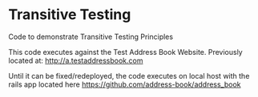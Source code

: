 # Transitive Testing

Code to demonstrate Transitive Testing Principles

This code executes against the Test Address Book Website.
Previously located at: http://a.testaddressbook.com

Until it can be fixed/redeployed, the code executes on local host with the rails app located here
https://github.com/address-book/address_book
